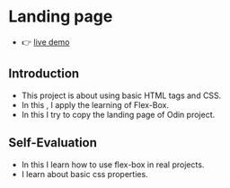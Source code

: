 # Landing page
- 👉 [live demo](https://krishnasinghmahar.github.io/Odin-landing-page/)

## Introduction
- This project is about using basic HTML tags and CSS.
- In this , I apply the learning of Flex-Box.
- In this I try to copy the landing page of Odin project.

## Self-Evaluation
- In this I learn how to use flex-box in real projects.
- I learn about basic css properties.
  
